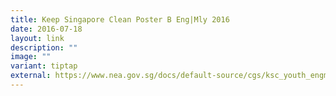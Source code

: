 ```yaml
---
title: Keep Singapore Clean Poster B Eng|Mly 2016
date: 2016-07-18
layout: link
description: ""
image: ""
variant: tiptap
external: https://www.nea.gov.sg/docs/default-source/cgs/ksc_youth_engmly_fa-1908.pdf
---
```

